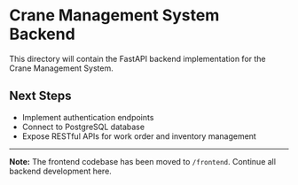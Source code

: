# Crane Management System Backend

This directory will contain the FastAPI backend implementation for the Crane Management System.

## Next Steps
- Implement authentication endpoints
- Connect to PostgreSQL database
- Expose RESTful APIs for work order and inventory management

---

**Note:** The frontend codebase has been moved to `/frontend`. Continue all backend development here.

